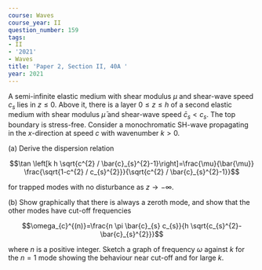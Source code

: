 ```yaml
---
course: Waves
course_year: II
question_number: 159
tags:
- II
- '2021'
- Waves
title: 'Paper 2, Section II, 40A '
year: 2021
---
```




A semi-infinite elastic medium with shear modulus $\mu$ and shear-wave speed $c_{s}$ lies in $z \leqslant 0$. Above it, there is a layer $0 \leqslant z \leqslant h$ of a second elastic medium with shear modulus $\bar{\mu}$ and shear-wave speed $\bar{c}_{s}<c_{s}$. The top boundary is stress-free. Consider a monochromatic SH-wave propagating in the $x$-direction at speed $c$ with wavenumber $k>0$.

(a) Derive the dispersion relation

$$\tan \left[k h \sqrt{c^{2} / \bar{c}_{s}^{2}-1}\right]=\frac{\mu}{\bar{\mu}} \frac{\sqrt{1-c^{2} / c_{s}^{2}}}{\sqrt{c^{2} / \bar{c}_{s}^{2}-1}}$$

for trapped modes with no disturbance as $z \rightarrow-\infty$.

(b) Show graphically that there is always a zeroth mode, and show that the other modes have cut-off frequencies

$$\omega_{c}^{(n)}=\frac{n \pi \bar{c}_{s} c_{s}}{h \sqrt{c_{s}^{2}-\bar{c}_{s}^{2}}}$$

where $n$ is a positive integer. Sketch a graph of frequency $\omega$ against $k$ for the $n=1$ mode showing the behaviour near cut-off and for large $k$.